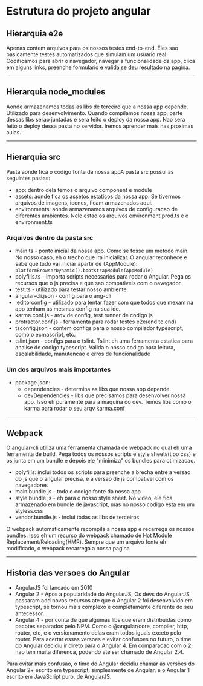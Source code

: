 # Estrutura do projeto angular

## Hierarquia e2e

Apenas contem arquivos para os nossos testes end-to-end. Eles sao basicamente testes automatizados que simulam um usuario real. Codificamos para abrir o navegador, navegar a funcionalidade da app, clica em alguns links, preenche formulario e valida se deu resultado na pagina.

---

## Hierarquia node_modules

Aonde armazenamos todas as libs de terceiro que a nossa app depende. Utilizado para desenvolvimento. Quando compilamos nossa app, parte dessas libs serao juntadas e sera feito o deploy da nossa app. Nao sera feito o deploy dessa pasta no servidor. Iremos aprender mais nas proximas aulas.

---

## Hierarquia src

Pasta aonde fica o codigo fonte da nossa appA pasta src possui as seguintes pastas:

- app: dentro dela temos o arquivo component e module
- assets: aonde fica os assetos estaticos da nossa app. Se tivermos arquivos de imagens, icones, ficam armazenados aqui.
- environments: aonde armazenamos arquivos de configuracao de diferentes ambientes. Nele estao os arquivos environment.prod.ts e o environment.ts

### Arquivos dentro da pasta src

- main.ts - ponto inicial da nossa app. Como se fosse um metodo main. No nosso caso, eh o trecho que ira inicializar. O angular reconhece e sabe que tudo vai iniciar apartir de (AppModule):
    `platformBrowserDynamic().bootstrapModule(AppModule)`
- polyfills.ts - importa scripts necessarios para rodar o Angular. Pega os recursos que o js precisa e que sao compativeis com o navegador.
- test.ts - utilizado para testar nosso ambiente.
- angular-cli.json - config para o ang-cli
- .editorconfig - utilizado para tentar fazer com que todos que mexam na app tenham as mesmas config na sua ide.
- karma.conf.js - arqv de config, test runner de codigo js</li>
- protractor.conf.js - ferramenta para rodar testes e2e(end to end)</li>
- tsconfig.json - contem configs para o nosso compilador typescript, como o ecmascript, etc.
- tslint.json - configs para o tslint. Tslint eh uma ferramenta estatica para analise de codigo typescript. Valida o nosso codigo para leitura, escalabilidade, manutencao e erros de funcionalidade

### Um dos arquivos mais importantes

- package.json:
  - dependencies - determina as libs que nossa app depende.
  - devDependencies - libs que precisamos para desenvolver nossa app. Isso eh puramente para a maquina do dev. Temos libs como o karma para rodar o seu arqv karma.conf

---

## Webpack

O angular-cli utiliza uma ferramenta chamada de webpack no qual eh uma ferramenta de build. Pega todos os nossos scripts e style sheets(tipo css) e os junta em um bundle e depois ele "minimiza" os bundles para otimizacao.

- polyfills: inclui todos os scripts para preenche a brecha entre a versao do js que o angular precisa, e a versao de js compativel com os navegadores
- main.bundle.js - todo o codigo fonte da nossa app
- style.bundle.js - eh para o nosso style sheet. No video, ele fica armazenado em bundle de javascript, mas no nosso codigo esta em um styless.css
- vendor.bundle.js - inclui todas as libs de terceiros

O webpack automaticamente recompila a nossa app e recarrega os nossos bundles.
Isso eh um recurso do webpack chamado de Hot Module Replacement/Reloading(HMR).
Sempre que um arquivo fonte eh modificado, o webpack recarrega a nossa pagina

---

## Historia das versoes do Angular

- AngularJS foi lancado em 2010
- Angular 2 - Apos a popularidade do AngularJS, Os devs do AngularJS passaram add novos recursos ate que o Angular 2 foi desenvolvido em typescript, se tornou mais complexo e completamente diferente do seu antecessor.
- Angular 4 - por conta de que algumas libs que eram distribuidas como pacotes separados pelo NPM. Como o @angular/core, compiler, http, router, etc, e o versionamento delas eram todos iguais exceto pelo router. Para acertar essas versoes e evitar confusoes no futuro, o time do Angular decidiu ir direto para o Angular 4. Em comparacao com o 2, nao tem muita diferenca, podendo ate ser chamado de Angular 2.4.

Para evitar mais confusao, o time do Angular decidiu chamar as versões do Angular 2+ escrito em typescript, simplesmente de Angular, e o Angular 1 escrito em JavaScript puro, de AngularJS.
